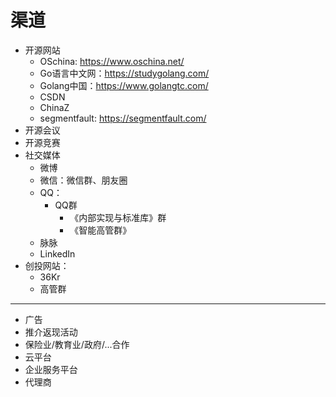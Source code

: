 # 渠道
* 开源网站
  * OSchina: https://www.oschina.net/
  * Go语言中文网：https://studygolang.com/
  * Golang中国：https://www.golangtc.com/
  * CSDN
  * ChinaZ
  * segmentfault: https://segmentfault.com/
* 开源会议
* 开源竞赛
* 社交媒体
  * 微博
  * 微信：微信群、朋友圈
  * QQ：
    * QQ群 
      * 《内部实现与标准库》群
      * 《智能高管群》
  * 脉脉
  * LinkedIn
* 创投网站：
  * 36Kr    
  * 高管群
--------
* 广告
* 推介返现活动
* 保险业/教育业/政府/...合作
* 云平台
* 企业服务平台
* 代理商